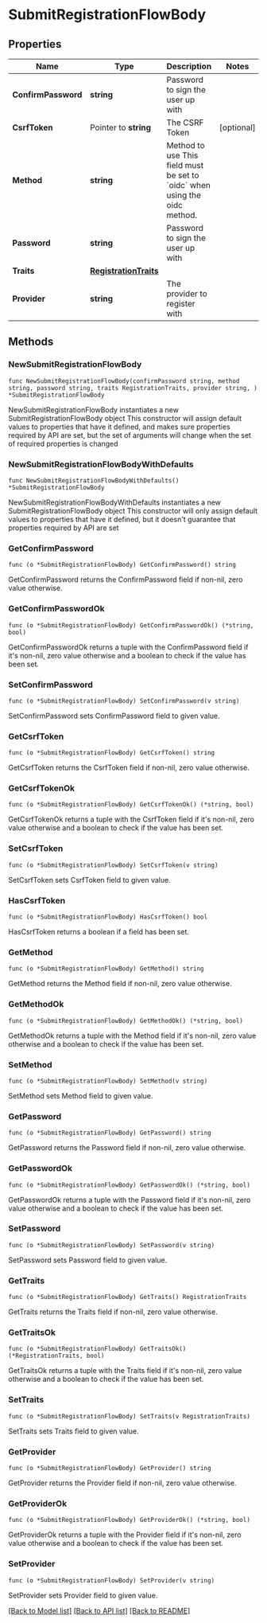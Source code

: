 # SubmitRegistrationFlowBody

## Properties

Name | Type | Description | Notes
------------ | ------------- | ------------- | -------------
**ConfirmPassword** | **string** | Password to sign the user up with | 
**CsrfToken** | Pointer to **string** | The CSRF Token | [optional] 
**Method** | **string** | Method to use  This field must be set to &#x60;oidc&#x60; when using the oidc method. | 
**Password** | **string** | Password to sign the user up with | 
**Traits** | [**RegistrationTraits**](RegistrationTraits.md) |  | 
**Provider** | **string** | The provider to register with | 

## Methods

### NewSubmitRegistrationFlowBody

`func NewSubmitRegistrationFlowBody(confirmPassword string, method string, password string, traits RegistrationTraits, provider string, ) *SubmitRegistrationFlowBody`

NewSubmitRegistrationFlowBody instantiates a new SubmitRegistrationFlowBody object
This constructor will assign default values to properties that have it defined,
and makes sure properties required by API are set, but the set of arguments
will change when the set of required properties is changed

### NewSubmitRegistrationFlowBodyWithDefaults

`func NewSubmitRegistrationFlowBodyWithDefaults() *SubmitRegistrationFlowBody`

NewSubmitRegistrationFlowBodyWithDefaults instantiates a new SubmitRegistrationFlowBody object
This constructor will only assign default values to properties that have it defined,
but it doesn't guarantee that properties required by API are set

### GetConfirmPassword

`func (o *SubmitRegistrationFlowBody) GetConfirmPassword() string`

GetConfirmPassword returns the ConfirmPassword field if non-nil, zero value otherwise.

### GetConfirmPasswordOk

`func (o *SubmitRegistrationFlowBody) GetConfirmPasswordOk() (*string, bool)`

GetConfirmPasswordOk returns a tuple with the ConfirmPassword field if it's non-nil, zero value otherwise
and a boolean to check if the value has been set.

### SetConfirmPassword

`func (o *SubmitRegistrationFlowBody) SetConfirmPassword(v string)`

SetConfirmPassword sets ConfirmPassword field to given value.


### GetCsrfToken

`func (o *SubmitRegistrationFlowBody) GetCsrfToken() string`

GetCsrfToken returns the CsrfToken field if non-nil, zero value otherwise.

### GetCsrfTokenOk

`func (o *SubmitRegistrationFlowBody) GetCsrfTokenOk() (*string, bool)`

GetCsrfTokenOk returns a tuple with the CsrfToken field if it's non-nil, zero value otherwise
and a boolean to check if the value has been set.

### SetCsrfToken

`func (o *SubmitRegistrationFlowBody) SetCsrfToken(v string)`

SetCsrfToken sets CsrfToken field to given value.

### HasCsrfToken

`func (o *SubmitRegistrationFlowBody) HasCsrfToken() bool`

HasCsrfToken returns a boolean if a field has been set.

### GetMethod

`func (o *SubmitRegistrationFlowBody) GetMethod() string`

GetMethod returns the Method field if non-nil, zero value otherwise.

### GetMethodOk

`func (o *SubmitRegistrationFlowBody) GetMethodOk() (*string, bool)`

GetMethodOk returns a tuple with the Method field if it's non-nil, zero value otherwise
and a boolean to check if the value has been set.

### SetMethod

`func (o *SubmitRegistrationFlowBody) SetMethod(v string)`

SetMethod sets Method field to given value.


### GetPassword

`func (o *SubmitRegistrationFlowBody) GetPassword() string`

GetPassword returns the Password field if non-nil, zero value otherwise.

### GetPasswordOk

`func (o *SubmitRegistrationFlowBody) GetPasswordOk() (*string, bool)`

GetPasswordOk returns a tuple with the Password field if it's non-nil, zero value otherwise
and a boolean to check if the value has been set.

### SetPassword

`func (o *SubmitRegistrationFlowBody) SetPassword(v string)`

SetPassword sets Password field to given value.


### GetTraits

`func (o *SubmitRegistrationFlowBody) GetTraits() RegistrationTraits`

GetTraits returns the Traits field if non-nil, zero value otherwise.

### GetTraitsOk

`func (o *SubmitRegistrationFlowBody) GetTraitsOk() (*RegistrationTraits, bool)`

GetTraitsOk returns a tuple with the Traits field if it's non-nil, zero value otherwise
and a boolean to check if the value has been set.

### SetTraits

`func (o *SubmitRegistrationFlowBody) SetTraits(v RegistrationTraits)`

SetTraits sets Traits field to given value.


### GetProvider

`func (o *SubmitRegistrationFlowBody) GetProvider() string`

GetProvider returns the Provider field if non-nil, zero value otherwise.

### GetProviderOk

`func (o *SubmitRegistrationFlowBody) GetProviderOk() (*string, bool)`

GetProviderOk returns a tuple with the Provider field if it's non-nil, zero value otherwise
and a boolean to check if the value has been set.

### SetProvider

`func (o *SubmitRegistrationFlowBody) SetProvider(v string)`

SetProvider sets Provider field to given value.



[[Back to Model list]](../README.md#documentation-for-models) [[Back to API list]](../README.md#documentation-for-api-endpoints) [[Back to README]](../README.md)


